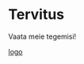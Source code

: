 # Tervitus

Vaata meie tegemisi!

[logo](https://user-images.githubusercontent.com/81916500/114322021-b274e580-9b26-11eb-81d3-9a2424d91a0d.jpg)

